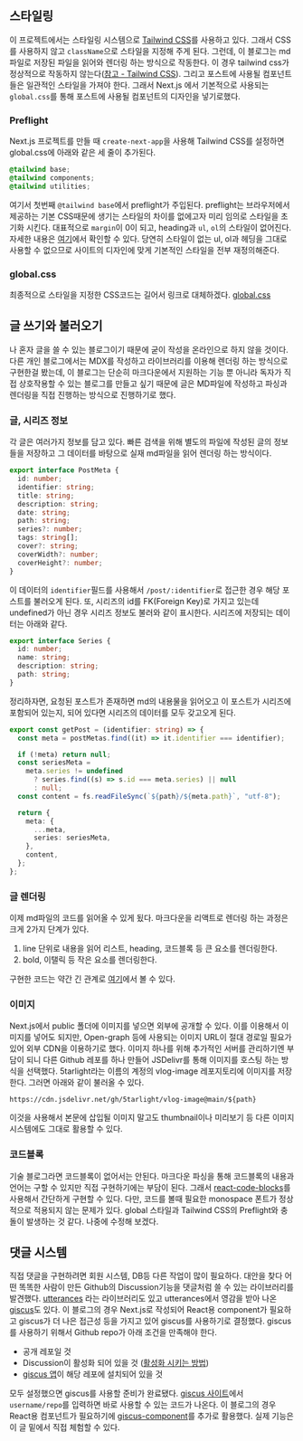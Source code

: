 ## 스타일링

이 프로젝트에서는 스타일링 시스템으로 [Tailwind CSS](https://tailwindcss.com/)를 사용하고 있다. 그래서 CSS를 사용하지 않고 `className`으로 스타일을 지정해 주게 된다. 그런데, 이 블로그는 md파일로 저장된 파일을 읽어와 렌더링 하는 방식으로 작동한다. 이 경우 tailwind css가 정상적으로 작동하지 않는다([참고 - Tailwind CSS](https://tailwindcss.com/docs/content-configuration#dynamic-class-names)). 그리고 포스트에 사용될 컴포넌트들은 일관적인 스타일을 가져야 한다. 그래서 Next.js 에서 기본적으로 사용되는 `global.css`를 통해 포스트에 사용될 컴포넌트의 디자인을 넣기로했다.

### Preflight

Next.js 프로젝트를 만들 때 `create-next-app`을 사용해 Tailwind CSS를 설정하면 global.css에 아래와 같은 세 줄이 추가된다.

```css
@tailwind base;
@tailwind components;
@tailwind utilities;
```

여기서 첫번째 `@tailwind base`에서 preflight가 주입된다. preflight는 브라우저에서 제공하는 기본 CSS때문에 생기는 스타일의 차이를 없에고자 미리 임의로 스타일을 초기화 시킨다. 대표적으로 `margin`이 0이 되고, heading과 `ul`, `ol`의 스타일이 없어진다. 자세한 내용은 [여기](https://tailwindcss.com/docs/preflight)에서 확인할 수 있다. 당연히 스타일이 없는 ul, ol과 헤딩을 그대로 사용할 수 없으므로 사이트의 디자인에 맞게 기본적인 스타일을 전부 재정의해준다.

### global.css

최종적으로 스타일을 지정한 CSS코드는 길어서 링크로 대체하겠다. [global.css](https://github.com/5tarlight/vlog/blob/292e983a88237e9a2dc73829d25348068a3d4642/app/globals.css)

## 글 쓰기와 불러오기

나 혼자 글을 쓸 수 있는 블로그이기 때문에 굳이 작성을 온라인으로 하지 않을 것이다. 다른 개인 블로그에서는 MDX를 작성하고 라이브러리를 이용해 렌더링 하는 방식으로 구현한걸 봤는데, 이 블로그는 단순히 마크다운에서 지원하는 기능 뿐 아니라 독자가 직접 상호작용할 수 있는 블로그를 만들고 싶기 때문에 글은 MD파일에 작성하고 파싱과 렌더링을 직접 진행하는 방식으로 진행하기로 했다.

### 글, 시리즈 정보

각 글은 여러가지 정보를 담고 있다. 빠른 검색을 위해 별도의 파일에 작성된 글의 정보들을 저장하고 그 데이터를 바탕으로 실재 md파일을 읽어 렌더링 하는 방식이다.

```ts
export interface PostMeta {
  id: number;
  identifier: string;
  title: string;
  description: string;
  date: string;
  path: string;
  series?: number;
  tags: string[];
  cover?: string;
  coverWidth?: number;
  coverHeight?: number;
}
```

이 데이터의 `identifier`필드를 사용해서 `/post/:identifier`로 접근한 경우 해당 포스트를 불러오게 된다. 또, 시리즈의 id를 FK(Foreign Key)로 가지고 있는데 undefined가 아닌 경우 시리즈 정보도 불러와 같이 표시한다. 시리즈에 저장되는 데이터는 아래와 같다.

```ts
export interface Series {
  id: number;
  name: string;
  description: string;
  path: string;
}
```

정리하자면, 요청된 포스트가 존재하면 md의 내용물을 읽어오고 이 포스트가 시리즈에 포함되어 있는지, 되어 있다면 시리즈의 데이터를 모두 갖고오게 된다.

```ts
export const getPost = (identifier: string) => {
  const meta = postMetas.find((it) => it.identifier === identifier);

  if (!meta) return null;
  const seriesMeta =
    meta.series != undefined
      ? series.find((s) => s.id === meta.series) || null
      : null;
  const content = fs.readFileSync(`${path}/${meta.path}`, "utf-8");

  return {
    meta: {
      ...meta,
      series: seriesMeta,
    },
    content,
  };
};
```

### 글 렌더링

이제 md파일의 코드를 읽어올 수 있게 됬다. 마크다운을 리액트로 렌더링 하는 과정은 크게 2가지 단계가 있다.

1. line 단위로 내용을 읽어 리스트, heading, 코드블록 등 큰 요소를 렌더링한다.
2. bold, 이탤릭 등 작은 요소를 렌더링한다.

구현한 코드는 약간 긴 관계로 [여기](https://github.com/5tarlight/vlog/blob/0b30218b8f01220e85f763fd2bbb8e2910cb4398/api/renderContent.tsx)에서 볼 수 있다.

### 이미지

Next.js에서 public 폴더에 이미지를 넣으면 외부에 공개할 수 있다. 이를 이용해서 이미지를 넣어도 되지만, Open-graph 등에 사용되는 이미지 URL이 절대 경로일 필요가 있어 외부 CDN을 이용하기로 했다. 이미지 하나를 위해 추가적인 서버를 관리하기엔 부담이 되니 다른 Github 레포를 하나 만들어 JSDelivr를 통해 이미지를 호스팅 하는 방식을 선택했다. 5tarlight라는 이름의 계정의 vlog-image 레포지토리에 이미지를 저장한다. 그러면 아래와 같이 불러올 수 있다.

```http
https://cdn.jsdelivr.net/gh/5tarlight/vlog-image@main/${path}
```

이것을 사용해서 본문에 삽입될 이미지 말고도 thumbnail이나 미리보기 등 다른 이미지 시스템에도 그대로 활용할 수 있다.

### 코드블록

기술 블로그라면 코드블록이 없어서는 안된다. 마크다운 파싱을 통해 코드블록의 내용과 언어는 구할 수 있지만 직접 구현하기에는 부담이 된다. 그래서 [react-code-blocks](https://www.npmjs.com/package/react-code-blocks)를 사용해서 간단하게 구현할 수 있다. 다만, 코드를 볼때 필요한 monospace 폰트가 정상적으로 적용되지 않는 문제가 있다. global 스타일과 Tailwind CSS의 Preflight와 충돌이 발생하는 것 같다. 나중에 수정해 보겠다.

## 댓글 시스템

직접 댓글을 구현하려면 회원 시스템, DB등 다른 작업이 많이 필요하다. 대안을 찾다 어떤 똑똑한 사람이 만든 Github의 Discussion기능을 댓글처럼 쓸 수 있는 라이브러리를 발견했다. [utterances](https://github.com/utterance/utterances) 라는 라이브러리도 있고 utterances에서 영감을 받아 나온 [giscus](https://github.com/giscus/giscus)도 있다. 이 블로그의 경우 Next.js로 작성되어 React용 component가 필요하고 giscus가 더 나은 접근성 등을 가지고 있어 giscus를 사용하기로 결정했다. giscus를 사용하기 위해서 Github repo가 아래 조건을 만족해야 한다.

- 공개 레포일 것
- Discussion이 활성화 되어 있을 것 ([활성화 시키는 방법](https://docs.github.com/en/repositories/managing-your-repositorys-settings-and-features/enabling-features-for-your-repository/enabling-or-disabling-github-discussions-for-a-repository))
- [giscus 앱](https://github.com/apps/giscus)이 해당 레포에 설치되어 있을 것

모두 설정했으면 giscus를 사용할 준비가 완료됐다. [giscus 사이트](https://giscus.app/ko)에서 `username/repo`를 입력하면 바로 사용할 수 있는 코드가 나온다. 이 블로그의 경우 React용 컴포넌트가 필요하기에 [giscus-component](https://github.com/giscus/giscus-component)를 추가로 활용했다. 실제 기능은 이 글 밑에서 직접 체험할 수 있다.
